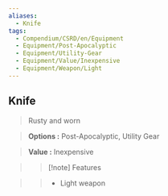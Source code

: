 ```yaml
---
aliases:
  - Knife
tags:
  - Compendium/CSRD/en/Equipment
  - Equipment/Post-Apocalyptic
  - Equipment/Utility-Gear
  - Equipment/Value/Inexpensive
  - Equipment/Weapon/Light
---
```

  
    
## Knife    
    
>Rusty and worn    
> **Options :** Post-Apocalyptic, Utility Gear    
> **Value :** Inexpensive    
>>[!note] Features    
>> - Light weapon
